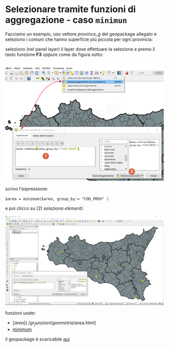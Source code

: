 # Selezionare tramite funzioni di aggregazione - caso `minimun`

Facciamo un esempio, uso vettore _province_g_ del geopackage allegato e seleziono i comuni che hanno superficie più piccola per ogni provincia: 

seleziono (nel panel layer) il layer dove effettuare la selezione e premo il tasto funzione **F3** oppure come da figura sotto:

![](/img/esempi/select_with_aggregate/sel_minimum2.png)

scrivo l'espressione:

`$area = minimum($area, group_by:= "COD_PROV" )`

e poi clicco su (2) _seleziona elementi_:

![](/img/esempi/select_with_aggregate/sel_minimum1.png)

funzioni usate:

* [$area](./gr_funzioni/geometria/$area.html)
* [minimum](./gr_funzioni/aggregates/minimum.html)



il geopackage è scaricabile [qui](/esempi/dati_esempi.gpkg)

